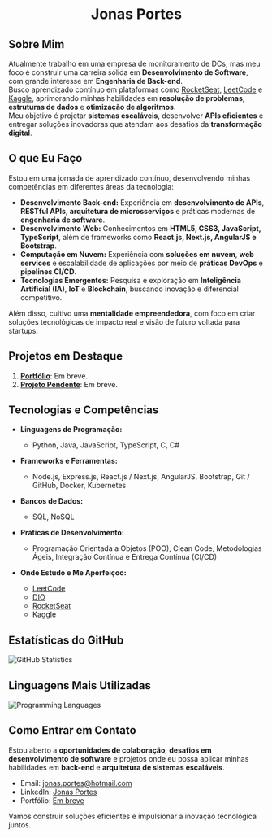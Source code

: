 <h1 align="center">Jonas Portes</h1>

## Sobre Mim

Atualmente trabalho em uma empresa de monitoramento de DCs, mas meu foco é construir uma carreira sólida em **Desenvolvimento de Software**, com grande interesse em **Engenharia de Back-end**.  
Busco aprendizado contínuo em plataformas como [RocketSeat](https://app.rocketseat.com.br/me/jonasportes), [LeetCode](https://leetcode.com/u/Jonas_Portes) e [Kaggle](https://www.kaggle.com/jonasportes), aprimorando minhas habilidades em **resolução de problemas**, **estruturas de dados** e **otimização de algoritmos**.  
Meu objetivo é projetar **sistemas escaláveis**, desenvolver **APIs eficientes** e entregar soluções inovadoras que atendam aos desafios da **transformação digital**.  

## O que Eu Faço

Estou em uma jornada de aprendizado contínuo, desenvolvendo minhas competências em diferentes áreas da tecnologia:  

- **Desenvolvimento Back-end:** Experiência em **desenvolvimento de APIs**, **RESTful APIs**, **arquitetura de microsserviços** e práticas modernas de **engenharia de software**.  
- **Desenvolvimento Web:** Conhecimentos em **HTML5, CSS3, JavaScript, TypeScript**, além de frameworks como **React.js, Next.js, AngularJS e Bootstrap**.  
- **Computação em Nuvem:** Experiência com **soluções em nuvem**, **web services** e escalabilidade de aplicações por meio de **práticas DevOps** e **pipelines CI/CD**.  
- **Tecnologias Emergentes:** Pesquisa e exploração em **Inteligência Artificial (IA)**, **IoT** e **Blockchain**, buscando inovação e diferencial competitivo.  

Além disso, cultivo uma **mentalidade empreendedora**, com foco em criar soluções tecnológicas de impacto real e visão de futuro voltada para startups.  

## Projetos em Destaque

1. **[Portfólio](#)**: Em breve.  
2. **[Projeto Pendente](#)**: Em breve.  

## Tecnologias e Competências

- **Linguagens de Programação:**  
  - Python, Java, JavaScript, TypeScript, C, C#  

- **Frameworks e Ferramentas:**  
  - Node.js, Express.js, React.js / Next.js, AngularJS, Bootstrap, Git / GitHub, Docker, Kubernetes  

- **Bancos de Dados:**  
  - SQL, NoSQL  

- **Práticas de Desenvolvimento:**  
  - Programação Orientada a Objetos (POO), Clean Code, Metodologias Ágeis, Integração Contínua e Entrega Contínua (CI/CD)  

- **Onde Estudo e Me Aperfeiçoo:**  
  - [LeetCode](https://leetcode.com/u/Jonas_Portes/)  
  - [DIO](https://www.dio.me/users/jonas_portes)  
  - [RocketSeat](https://app.rocketseat.com.br/me/jonasportes)  
  - [Kaggle](https://www.kaggle.com/jonasportes)  

## Estatísticas do GitHub

![GitHub Statistics](https://github-readme-stats.vercel.app/api?username=Jonas-Portes&show_icons=true)  

## Linguagens Mais Utilizadas

![Programming Languages](https://github-readme-stats.vercel.app/api/top-langs/?username=Jonas-Portes&layout=compact)  

## Como Entrar em Contato

Estou aberto a **oportunidades de colaboração**, **desafios em desenvolvimento de software** e projetos onde eu possa aplicar minhas habilidades em **back-end** e **arquitetura de sistemas escaláveis**.  

- Email: <a href="mailto:jonas.portes@hotmail.com" target="_blank">jonas.portes@hotmail.com</a>  
- LinkedIn: <a href="https://br.linkedin.com/in/jonas-portes" target="_blank">Jonas Portes</a>  
- Portfólio: <a href="#">Em breve</a>  

Vamos construir soluções eficientes e impulsionar a inovação tecnológica juntos.  
